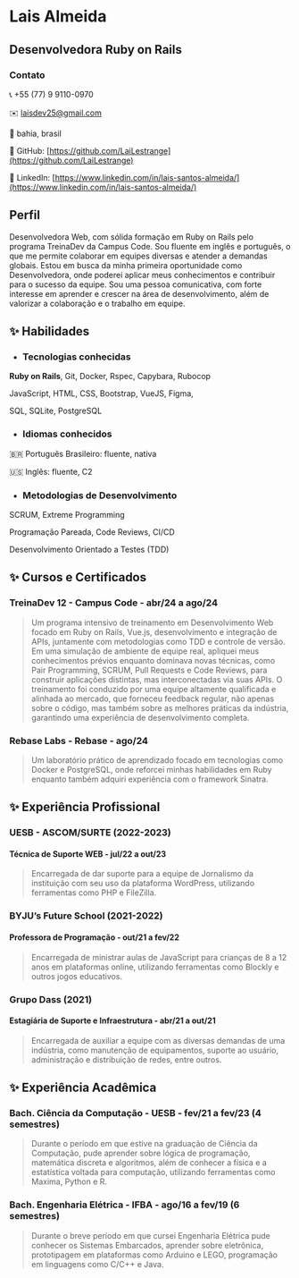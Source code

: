 # Lais Almeida

## Desenvolvedora Ruby on Rails

### Contato

📞 +55 (77) 9 9110-0970

✉️ laisdev25@gmail.com

📍 bahia, brasil

🔗 GitHub: [https://github.com/LaiLestrange](https://github.com/LaiLestrange)

🔗 LinkedIn: [https://www.linkedin.com/in/lais-santos-almeida/](https://www.linkedin.com/in/lais-santos-almeida/)

## Perfil

Desenvolvedora Web, com sólida formação em Ruby on Rails pelo programa TreinaDev da Campus Code. Sou fluente em inglês e português, o que me permite colaborar em equipes diversas e atender a demandas globais. Estou em busca da minha primeira oportunidade como Desenvolvedora, onde poderei aplicar meus conhecimentos e contribuir para o sucesso da equipe. Sou uma pessoa comunicativa, com forte interesse em aprender e crescer na área de desenvolvimento, além de valorizar a colaboração e o trabalho em equipe.

## ✨ Habilidades

- ### Tecnologias conhecidas

**Ruby on Rails**, Git, Docker, Rspec, Capybara, Rubocop

JavaScript, HTML, CSS, Bootstrap, VueJS, Figma,

SQL, SQLite, PostgreSQL

- ### Idiomas conhecidos

🇧🇷 Português Brasileiro: fluente, nativa

🇺🇸 Inglês: fluente, C2

- ### Metodologias de Desenvolvimento

SCRUM, Extreme Programming

Programação Pareada, Code Reviews, CI/CD

Desenvolvimento Orientado a Testes (TDD)

## ✨ Cursos e Certificados

### TreinaDev 12 - Campus Code - abr/24 a ago/24

> Um programa intensivo de treinamento em Desenvolvimento Web focado em Ruby on Rails, Vue.js, desenvolvimento e integração de APIs, juntamente com metodologias como TDD e controle de versão. Em uma simulação de ambiente de equipe real, apliquei meus conhecimentos prévios enquanto dominava novas técnicas, como Pair Programming, SCRUM, Pull Requests e Code Reviews, para construir aplicações distintas, mas interconectadas via suas APIs. O treinamento foi conduzido por uma equipe altamente qualificada e alinhada ao mercado, que forneceu feedback regular, não apenas sobre o código, mas também sobre as melhores práticas da indústria, garantindo uma experiência de desenvolvimento completa.

### Rebase Labs - Rebase - ago/24

> Um laboratório prático de aprendizado focado em tecnologias como Docker e PostgreSQL, onde reforcei minhas habilidades em Ruby enquanto também adquiri experiência com o framework Sinatra.


## ✨ Experiência Profissional

### UESB - ASCOM/SURTE (2022-2023)
#### Técnica de Suporte WEB - jul/22 a out/23

> Encarregada de dar suporte para a equipe de Jornalismo da instituição com seu uso da plataforma WordPress, utilizando ferramentas como PHP e FileZilla.

### BYJU’s Future School (2021-2022)
#### Professora de Programação - out/21 a fev/22

> Encarregada de ministrar aulas de JavaScript para crianças de 8 a 12 anos em plataformas online, utilizando ferramentas como Blockly e outros jogos educativos.

### Grupo Dass (2021)
#### Estagiária de Suporte e Infraestrutura - abr/21 a out/21

> Encarregada de auxiliar a equipe com as diversas demandas de uma indústria, como manutenção de equipamentos, suporte ao usuário, administração e distribuição de redes, entre outros.

## ✨ Experiência Acadêmica

### Bach. Ciência da Computação  - UESB - fev/21 a fev/23 (4 semestres)

> Durante o período em que estive na graduação de Ciência da Computação, pude aprender sobre lógica de programação, matemática discreta e algoritmos, além de conhecer a física e a estatística voltada para computação, utilizando ferramentas como Maxima, Python e R.

### Bach. Engenharia Elétrica  - IFBA - ago/16 a fev/19 (6 semestres)

> Durante o breve período em que cursei Engenharia Elétrica pude conhecer os Sistemas Embarcados, aprender sobre eletrônica, prototipagem em plataformas como Arduino e LEGO, programação em linguagens como C/C++ e Java.
